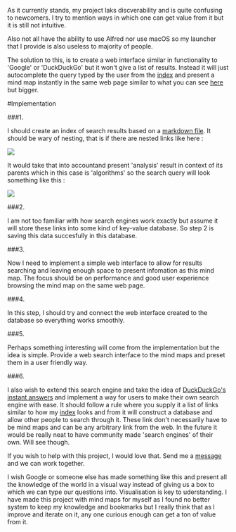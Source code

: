 As it currently stands, my project laks discverability and is quite confusing to newcomers. I try to mention ways in which one can get value from it but it is still not intuitive. 

Also not all have the ability to use Alfred nor use macOS so my launcher that I provide is also useless to majority of people. 

The solution to this, is to create a web interface similar in functionality to 'Google' or 'DuckDuckGo' but it won't give a list of results. Instead it will just autocomplete the query typed by the user from the [index](https://github.com/nikitavoloboev/knowledge-map#mindmap-index-%EF%B8%8F) and present a mind map instantly in the same web page similar to what you can see [here](https://my.mindnode.com) but bigger.

#Implementation

###1.

I should create an index of search results based on a [markdown file](https://raw.githubusercontent.com/nikitavoloboev/alfred-knowledge-map/master/research.md). It should be wary of nesting, that is if there are nested links like here : 

![](http://i.imgur.com/iPqfccc.png)

It would take that into accountand present 'analysis' result in context of its parents which in this case is 'algorithms' so the search query will look something like this : 

![](http://i.imgur.com/2TPMO9D.png)

###2.

I am not too familiar with how search engines work exactly but assume it will store these links into some kind of key-value database. So step 2 is saving this data succesfully in this database.

###3. 

Now I need to implement a simple web interface to allow for results searching and leaving enough space to present infomation as this mind map. The focus should be on performance and good user experience browsing the mind map on the same web page. 

###4.

In this step, I should try and connect the web interface created to the database so everything works smoothly.

###5. 

Perhaps something interesting will come from the implementation but the idea is simple. Provide a web search interface to the mind maps and preset them in a user friendly way.

###6.

I also wish to extend this search engine and take the idea of [DuckDuckGo's instant answers](https://duckduckgo.com/api) and implement a way for users to make their own search engine with ease. It should follow a rule where you supply it a list of links similar to how my [index](https://raw.githubusercontent.com/nikitavoloboev/alfred-knowledge-map/master/research.md) looks and from it will construct a database and allow other people to search through it. These link don't necessarily have to be mind maps and can be any arbitrary link from the web. In the future it would be really neat to have community made 'search engines' of their own. Will see though.

If you wish to help with this project, I would love that. Send me a [message](mailto:nikita.voloboev@gmail.com) and we can work together. 

I wish Google or someone else has made something like this and present all the knowledge of the world in a visual way instead of giving us a box to which we can type our questions into. Visualisation is key to uderstanding. I have made this project with mind maps for myself as I found no better system to keep my knowledge and bookmarks but I really think that as I improve and iterate on it, any one curious enough can get a ton of value from it. 
